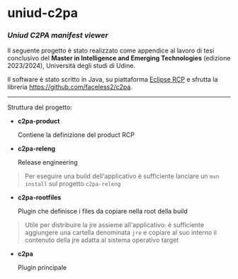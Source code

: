 # uniud-c2pa
### ***Uniud C2PA manifest viewer***


Il seguente progetto &egrave; stato realizzato come appendice al lavoro di tesi conclusivo del **Master in Intelligence and Emerging Technologies** (edizione 2023/2024), Universit&agrave; degli studi di Udine. 

Il software &egrave; stato scritto in Java, su piattaforma [Eclipse RCP](https://www.vogella.com/tutorials/EclipseRCP/article.html) e sfrutta la libreria https://github.com/faceless2/c2pa.

---

Struttura del progetto:
- **c2pa-product**
  
  Contiene la definizione del product RCP
- **c2pa-releng**
  
  Release engineering
  
  
> Per eseguire una build dell'applicativo &egrave; sufficiente lanciare un `mvn install` sul progetto `c2pa-releng`

- **c2pa-rootfiles**
  
  Plugin che definisce i files da copiare nella root della build
  
  
> Utile per distribuire la jre assieme all'applicativo: &egrave; sufficiente aggiungere una cartella denominata `jre` e copiare al suo interno il contenuto della jre adatta al sistema operativo target
 
- **c2pa**
  
  Plugin principale
